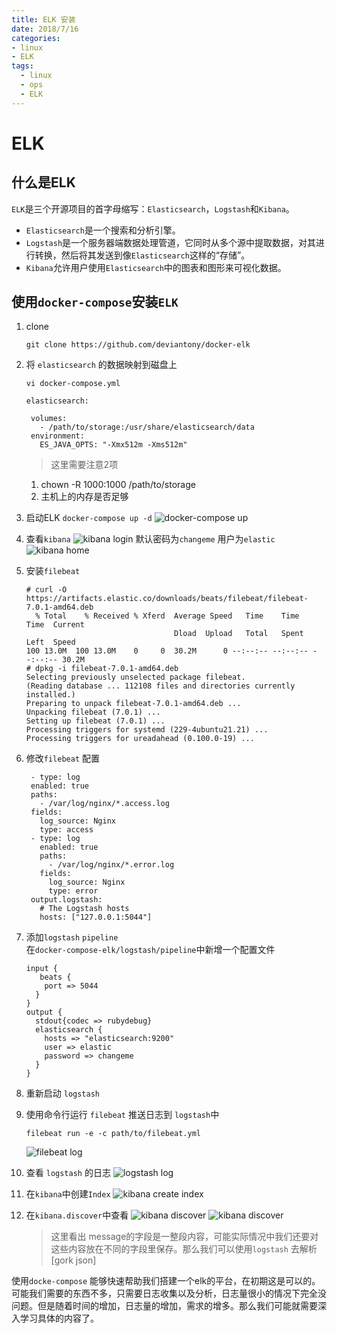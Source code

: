 ```yaml
---
title: ELK 安装
date: 2018/7/16
categories: 
- linux
- ELK
tags: 
  - linux 
  - ops
  - ELK
---
```

# ELK
## 什么是ELK
`ELK`是三个开源项目的首字母缩写：`Elasticsearch`，`Logstash`和`Kibana`。
- `Elasticsearch`是一个搜索和分析引擎。
- `Logstash`是一个服务器端数据处理管道，它同时从多个源中提取数据，对其进行转换，然后将其发送到像`Elasticsearch`这样的“存储”。
- `Kibana`允许用户使用`Elasticsearch`中的图表和图形来可视化数据。
<!--more--> 
## 使用`docker-compose`安装`ELK`
1. clone
   ```
   git clone https://github.com/deviantony/docker-elk
   ```

2. 将 `elasticsearch` 的数据映射到磁盘上
   ```
   vi docker-compose.yml
  
   elasticsearch:

    volumes:
      - /path/to/storage:/usr/share/elasticsearch/data
    environment:
      ES_JAVA_OPTS: "-Xmx512m -Xms512m"

   ```
   > 这里需要注意2项 
      1. chown -R 1000:1000 /path/to/storage 
      2. 主机上的内存是否足够

3. 启动ELK  `docker-compose up -d` 
  ![docker-compose up](images/elk-docker-compose-up.png)

4. 查看`kibana`
  ![kibana login](images/elk-install-kibana.png)
  默认密码为`changeme` 用户为`elastic`
  ![kibana home](images/elk-install-kibana1.png)

5. 安装`filebeat`
      ```
      # curl -O https://artifacts.elastic.co/downloads/beats/filebeat/filebeat-7.0.1-amd64.deb     
        % Total    % Received % Xferd  Average Speed   Time    Time     Time  Current
                                       Dload  Upload   Total   Spent    Left  Speed
      100 13.0M  100 13.0M    0     0  30.2M      0 --:--:-- --:--:-- --:--:-- 30.2M
      # dpkg -i filebeat-7.0.1-amd64.deb                                                          
      Selecting previously unselected package filebeat.
      (Reading database ... 112108 files and directories currently installed.)
      Preparing to unpack filebeat-7.0.1-amd64.deb ...
      Unpacking filebeat (7.0.1) ...
      Setting up filebeat (7.0.1) ...
      Processing triggers for systemd (229-4ubuntu21.21) ...
      Processing triggers for ureadahead (0.100.0-19) ...
      ```

6. 修改`filebeat` 配置
     ```
      - type: log
      enabled: true
      paths:
        - /var/log/nginx/*.access.log
      fields:
        log_source: Nginx
        type: access
      - type: log
        enabled: true
        paths:
          - /var/log/nginx/*.error.log
        fields:
          log_source: Nginx
          type: error
      output.logstash:
        # The Logstash hosts
        hosts: ["127.0.0.1:5044"]
     ```

6. 添加`logstash` `pipeline`  
   在`docker-compose-elk/logstash/pipeline`中新增一个配置文件
   ```
   input {
      beats {
       port => 5044
     }
   }
   output {
     stdout{codec => rubydebug}
     elasticsearch {
       hosts => "elasticsearch:9200"
       user => elastic
       password => changeme
     }
   }
   ```

7. 重新启动 `logstash`

8. 使用命令行运行 `filebeat` 推送日志到 `logstash`中
   ```
   filebeat run -e -c path/to/filebeat.yml
   ```
     ![filebeat log](images/elk-install-filebeat.png)

9. 查看 `logstash` 的日志
   ![logstash log](images/elk-install-logstash.png)

10. 在`kibana`中创建`Index`
  ![kibana create index](images/elk-install-kibana-create-index.png)

11. 在`kibana.discover`中查看
    ![kibana discover](images/elk-install-kibana-discover.png)
    ![kibana discover](images/elk-install-kibana-discover-log.png)
    > 这里看出 message的字段是一整段内容，可能实际情况中我们还要对这些内容放在不同的字段里保存。那么我们可以使用`logstash` 去解析[gork json]

使用`docke-compose` 能够快速帮助我们搭建一个elk的平台，在初期这是可以的。可能我们需要的东西不多，只需要日志收集以及分析，日志量很小的情况下完全没问题。但是随着时间的增加，日志量的增加，需求的增多。那么我们可能就需要深入学习具体的内容了。